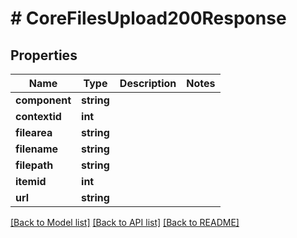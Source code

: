 # # CoreFilesUpload200Response

## Properties

Name | Type | Description | Notes
------------ | ------------- | ------------- | -------------
**component** | **string** |  |
**contextid** | **int** |  |
**filearea** | **string** |  |
**filename** | **string** |  |
**filepath** | **string** |  |
**itemid** | **int** |  |
**url** | **string** |  |

[[Back to Model list]](../../README.md#models) [[Back to API list]](../../README.md#endpoints) [[Back to README]](../../README.md)
